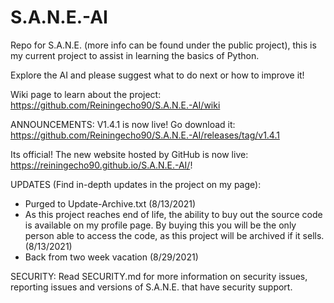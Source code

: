 # S.A.N.E.-AI
Repo for S.A.N.E. (more info can be found under the public project), this is my current project to assist in learning the basics of Python.

Explore the AI and please suggest what to do next or how to improve it!

Wiki page to learn about the project: https://github.com/Reiningecho90/S.A.N.E.-AI/wiki

ANNOUNCEMENTS: 
V1.4.1 is now live! Go download it: https://github.com/Reiningecho90/S.A.N.E.-AI/releases/tag/v1.4.1

Its official! The new website hosted by GitHub is now live: https://reiningecho90.github.io/S.A.N.E.-AI/!

UPDATES (Find in-depth updates in the project on my page):
- Purged to Update-Archive.txt (8/13/2021)
- As this project reaches end of life, the ability to buy out the source code is available on my profile page. By buying this you will be the only person able to access the code, as this project will be archived if it sells. (8/13/2021)
- Back from two week vacation (8/29/2021)

SECURITY:
Read SECURITY.md for more information on security issues, reporting issues and versions of S.A.N.E. that have security support.
